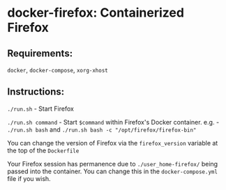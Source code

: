 # docker-firefox: Containerized Firefox

## Requirements:
`docker`, `docker-compose`, `xorg-xhost`

## Instructions:
`./run.sh` - Start Firefox

`./run.sh command` - Start `$command` within Firefox's Docker container. e.g. - `./run.sh bash` and `./run.sh bash -c "/opt/firefox/firefox-bin"`

You can change the version of Firefox via the `firefox_version` variable at the top of the `Dockerfile`

Your Firefox session has permanence due to `./user_home-firefox/` being passed into the container. You can change this in the `docker-compose.yml` file if you wish.
